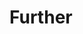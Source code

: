 # Further
<!-- 代码的注释解释了代码的主要部分，包括了以下内容：

导入模块和设置变量
监听 Uniswap 工厂合约的 'PairCreated' 事件
在事件触发时执行的逻辑，例如识别输入和输出代币，以及执行代币交换操作的相关细节
输出交易收据的信息
请将代码中的空字符串部分替换为正确的地址、密钥和其他所需信息。此代码旨在与 Uniswap 的合约进行交互以执行代币交换操作。 
-->
